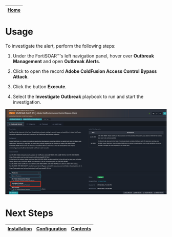 | [Home](../README.md) |
|----------------------|

# Usage

To investigate the alert, perform the following steps:

1. Under the FortiSOAR&trade;'s left navigation panel, hover over **Outbreak Management** and open **Outbreak Alerts**.

2. Click to open the record **Adobe ColdFusion Access Control Bypass Attack**.

3. Click the button **Execute**.

4. Select the **Investigate Outbreak** playbook to run and start the investigation.

![](./res/screenshot-outbreak-alert.png)

# Next Steps

| [Installation](./setup.md#installation) | [Configuration](./setup.md#configuration) | [Contents](./contents.md) |
|-----------------------------------------|-------------------------------------------|---------------------------|